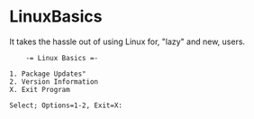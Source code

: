 # LinuxBasics
It takes the hassle out of using Linux for, "lazy" and new, users.

```
    -= Linux Basics =-

1. Package Updates"
2. Version Information
X. Exit Program

Select; Options=1-2, Exit=X: 

```
